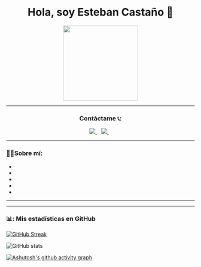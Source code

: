 <!--
**estebancastano/estebancastano** is a ✨ _special_ ✨ repository because its `README.md` (this file) appears on your GitHub profile.

Here are some ideas to get you started:

- 🔭 I’m currently working on ...
- 🌱 I’m currently learning ...
- 👯 I’m looking to collaborate on ...
- 🤔 I’m looking for help with ...
- 💬 Ask me about ...
- 📫 How to reach me: ...
- 😄 Pronouns: ...
- ⚡ Fun fact: ...
-->
<div id="header" align="center">
  <h1> Hola, soy Esteban Castaño 👋</h1>
  <img src="https://media.giphy.com/media/qgQUggAC3Pfv687qPC/giphy.gif" width=200 >
</div>

---

<div id="contacto" align="center">
  <h3>Contáctame 📞:</h2>
  <a href="https://www.linkedin.com/in/estebanandresc/" target="_blank">
    <img src="https://img.shields.io/badge/linkedin-%230077B5.svg?&style=for-the-badge&logo=linkedin&logoColor=white"/>
  </a>&nbsp;&nbsp;
  
  <a href="https://stackoverflow.com/users/18793317/esteban-casta%c3%b1o" target="_blank">
    <img src="https://img.shields.io/badge/Stack_Overflow-FE7A16?style=for-the-badge&logo=stack-overflow&logoColor=white"/>
  </a>&nbsp;&nbsp;
</div>

---

### 🧑‍💻Sobre mí:
-

-

-

-

-
---

<div id="tecnologias y herramientas">
  
</div>

---

<div id="estadisticas" align="left">
 <h3> 📊: Mis estadísticas en GitHub</h2>
  
 [![GitHub Streak](http://github-readme-streak-stats.herokuapp.com?user=estebancastano&theme=onedark)](https://git.io/streak-stats)

 ![GitHub stats](https://github-readme-stats.vercel.app/api?username=estebancastano&show_icons=true&theme=onedark)
  
 [![Ashutosh's github activity graph](https://github-readme-activity-graph.cyclic.app/graph?username=estebancastano&theme=react-dark)](https://github.com/ashutosh00710/github-readme-activity-graph)
</div>
